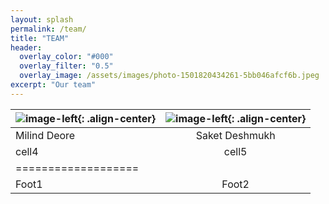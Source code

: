```yaml
---
layout: splash
permalink: /team/
title: "TEAM"
header:
  overlay_color: "#000"
  overlay_filter: "0.5"
  overlay_image: /assets/images/photo-1501820434261-5bb046afcf6b.jpeg
excerpt: "Our team"
---
```


| ![image-left](/assets/images/milind.jpg){: .align-center} | ![image-left](/assets/images/saket.jpg){: .align-center} |
|:--------|:-------:|
| Milind Deore   | Saket Deshmukh   |
| cell4   | cell5   |
|===================|
| Foot1   | Foot2   |
